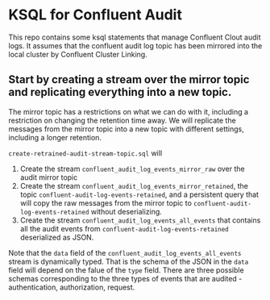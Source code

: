 # KSQL for Confluent Audit
This repo contains some ksql statements that manage Confluent Clout audit logs. It assumes that the confluent audit log topic has been mirrored into the local cluster by Confluent Cluster Linking.

## Start by creating a stream over the mirror topic and replicating everything into a new topic.
The mirror topic has a restrictions on what we can do with it, including a restriction on changing the retention time away. We will replicate the messages from the mirror topic into a new topic with different settings, including a longer retention.

`create-retrained-audit-stream-topic.sql` will 
1. Create the stream `confluent_audit_log_events_mirror_raw` over the audit mirror topic
2. Create the stream `confluent_audit_log_events_mirror_retained`, the topic `confluent-audit-log-events-retained`, and a persistent query that will copy the raw messages from the mirror topic to `confluent-audit-log-events-retained` without deserializing.
3. Create the stream `confluent_audit_log_events_all_events` that contains all the audit events from `confluent-audit-log-events-retained` deserialized as JSON.

Note that the `data` field of the `confluent_audit_log_events_all_events` stream is dynamically typed. That is the schema of the JSON in the `data` field will depend on the falue of the `type` field. There are three possible schemas corresponding to the three types of events that are audited - authentication, authorization, request. 

